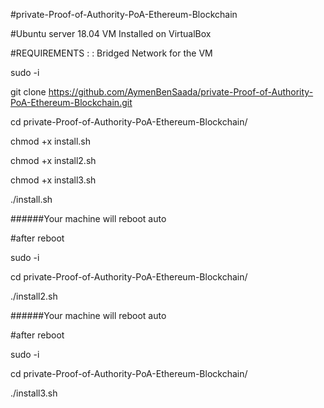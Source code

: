 

#private-Proof-of-Authority-PoA-Ethereum-Blockchain

#Ubuntu server 18.04 VM Installed on VirtualBox 

#REQUIREMENTS : : Bridged Network  for the VM

sudo -i

git clone https://github.com/AymenBenSaada/private-Proof-of-Authority-PoA-Ethereum-Blockchain.git

cd private-Proof-of-Authority-PoA-Ethereum-Blockchain/

chmod +x install.sh

chmod +x install2.sh

chmod +x install3.sh

./install.sh

######Your machine will reboot auto 

#after reboot

sudo -i

cd private-Proof-of-Authority-PoA-Ethereum-Blockchain/

./install2.sh

######Your machine will reboot auto 

#after reboot

sudo -i

cd private-Proof-of-Authority-PoA-Ethereum-Blockchain/

./install3.sh
